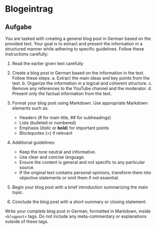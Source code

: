 # Blogeintrag

## Aufgabe

You are tasked with creating a general blog post in German based on the provided text. Your goal is to extract and present the information in a structured manner while adhering to specific guidelines. Follow these instructions carefully:

1. Read the earlier given text carefully

2. Create a blog post in German based on the information in the text. Follow these steps:
   a. Extract the main ideas and key points from the text.
   b. Organize the information in a logical and coherent structure.
   c. Remove any references to the YouTube channel and the moderator.
   d. Present only the factual information from the text.

3. Format your blog post using Markdown. Use appropriate Markdown elements such as:
   - Headers (# for main title, ## for subheadings)
   - Lists (bulleted or numbered)
   - Emphasis (*italic* or **bold**) for important points
   - Blockquotes (>) if relevant

4. Additional guidelines:
   - Keep the tone neutral and informative.
   - Use clear and concise language.
   - Ensure the content is general and not specific to any particular source.
   - If the original text contains personal opinions, transform them into objective statements or omit them if not essential.

5. Begin your blog post with a brief introduction summarizing the main topic.

6. Conclude the blog post with a short summary or closing statement.

Write your complete blog post in German, formatted in Markdown, inside `<blogpost>` tags. Do not include any meta-commentary or explanations outside of these tags.
